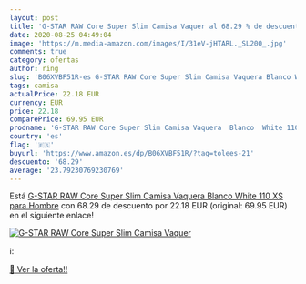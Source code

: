 ```yaml
---
layout: post
title: 'G-STAR RAW Core Super Slim Camisa Vaquer al 68.29 % de descuento'
date: 2020-08-25 04:49:04
image: 'https://m.media-amazon.com/images/I/31eV-jHTARL._SL200_.jpg'
comments: true
category: ofertas
author: ring
slug: 'B06XVBF51R-es G-STAR RAW Core Super Slim Camisa Vaquera Blanco White 110...'
tags: camisa
actualPrice: 22.18 EUR
currency: EUR
price: 22.18
comparePrice: 69.95 EUR
prodname: 'G-STAR RAW Core Super Slim Camisa Vaquera  Blanco  White 110   XS para Hombre'
country: 'es'
flag: '🇪🇸'
buyurl: 'https://www.amazon.es/dp/B06XVBF51R/?tag=tolees-21'
descuento: '68.29'
average: '23.79230769230769'
---
```


Está [G-STAR RAW Core Super Slim Camisa Vaquera  Blanco  White 110   XS para Hombre](https://www.amazon.es/dp/B06XVBF51R/?tag=tolees-21) con 68.29 de descuento por 22.18 EUR (original: 69.95 EUR) en el siguiente enlace!

[![G-STAR RAW Core Super Slim Camisa Vaquer](https://m.media-amazon.com/images/I/31eV-jHTARL._SL200_.jpg)](https://www.amazon.es/dp/B06XVBF51R/?tag=tolees-21)

ℹ️:


[🛒 Ver la oferta!!](https://www.amazon.es/dp/B06XVBF51R/?tag=tolees-21)
